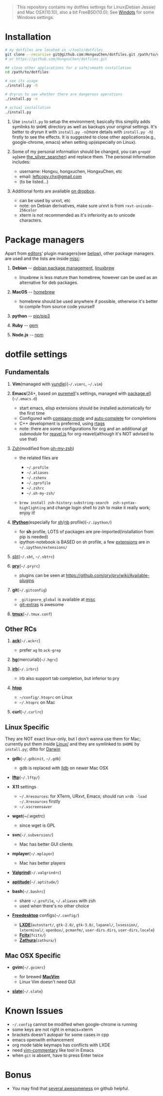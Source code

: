 > This repository contains my dotfiles settings for Linux(Debian Jessie) and Mac OSX(10.10), also a bit FreeBSD(10.0);
See [Windots](https://github.com/HongxuChen/Windots) for some Windows settings.

Installation
============

  ```bash
  # my dotfiles are located in ~/tools/dotfiles
  git clone --recursive git@github.com:HongxuChen/dotfiles.git /path/to/dotfiles
  # or https://github.com/HongxuChen/dotfiles.git

  ## close other applications for a safe/smooth installation
  cd /path/to/dotfiles

  # see its usage
  ./install.py -h

  # dryrun to see whether there are dangerous operations
  ./install.py -n

  # actual installation
  ./install.py

  ```

1. Use `install.py` to setup the environment; basically this simplily adds symlinks to `$HOME` directory as well as backups your original settings.
It's better to *dryrun* it with `install.py -n`(more details with `install.py -h`) firstly to see the effects.
It is suggested to close other applications(e.g., google-chrome, emacs) when setting up(especially on Linux).

1. Some of my personal information should be changed,
you can `grep`or `ag`(see [the\_silver\_searcher](https://github.com/ggreer/the_silver_searcher)) and replace them.
The personal information includes:

    - username: Hongxu, hongxuchen, HongxuChen, etc
    - email: leftcopy.chx@gmail.com
    - (to be listed...)

1. Additional fonts are available [on dropbox](https://www.dropbox.com/sh/1er7al26qjsjdeg/AACoU5BQ6Ijq_vnBrqLemrRwa?dl=0).

    - can be used by urxvt, etc
    - note: on Debian derivatives, make sure urxvt is from `rxvt-unicode-256color`
    - xterm is not recommended as it's inferiority as to unicode characters.


Package managers
================

Apart from [editors](http://en.wikipedia.org/wiki/Editor_war)' plugin managers(see [below](#fundamentals)), other package managers are used and the lists are inside [misc](https://github.com/HongxuChen/dotfiles/tree/master/misc):

1. **Debian** -- [debian package management](https://www.debian.org/doc/manuals/debian-faq/ch-pkgtools.en.html), [linuxbrew](https://github.com/Homebrew/linuxbrew)

    - linuxbrew is less mature than homebrew, however can be used as an alternative for deb packages.

1. **MacOS** -- [homebrew](http://brew.sh/)

    - homebrew should be used anywhere if possible, otherwise it's better to compile from source code yourself

1. **python** -- [pip/pip3](https://pip.pypa.io/en/latest/)

1. **Ruby** -- [gem](https://rubygems.org/)

1. **Node.js** -- [npm](https://www.npmjs.org/)


dotfile settings
================

Fundamentals
------------

1. **Vim**(managed with [vundle](https://github.com/gmarik/Vundle.vim))(`~/.vimrc`, `~/.vim`)

1. **Emacs**(24+, based on [puremell](https://github.com/purcell/emacs.d)'s settings,
managed with [package.el](http://www.emacswiki.org/emacs/ELPA))(`~/.emacs.d`)

    - start emacs, elisp extensions should be installed automatically for the first time
    - Configured with [company-mode](http://company-mode.github.io/) and [auto-complete](https://github.com/auto-complete/auto-complete) for completions
    - C++ development is preferred, using [rtags](https://github.com/Andersbakken/rtags)
    - note: there are some configurations for org and an additional *git submodule* for [reavel.js](https://github.com/hakimel/reveal.js/) for org-reavel(although it's NOT advised to use that)

1. [Zsh](http://www.zsh.org/)(modified from [oh-my-zsh](https://github.com/robbyrussell/oh-my-zsh))

    - the related files are
        - `~/.profile`
        - `~/.aliases`
        - `~/.zshenv`
        - `~/.zprofile`
        - `~/.zshrc`
        - `~/.oh-my-zsh/`

    - `brew install zsh-history-substring-search  zsh-syntax-highlighting` and change login shell to zsh to make it really work; enjoy it!

1. [**IPython**](http://ipython.org/)(especially for [sh](http://ipython.org/ipython-doc/dev/interactive/shell.html)/[nb](http://ipython.org/notebook.html) profile)(`~/.ipython/`)

    - for **sh** profile, LOTS of packages are pre-imported(installation from pip is needed)
    - ipython-notebook is BASED on sh profile, a few [extensions](https://github.com/ipython-contrib/IPython-notebook-extensions/wiki) are in `~/.ipython/extensions/`

1. [sbt](http://www.scala-sbt.org/)(`~/.sbt`, `~/.sbtrc`)

1. [**pry**](http://pryrepl.org/)(`~/.pryrc`)

    - plugins can be seen at https://github.com/pry/pry/wiki/Available-plugins

1. **git**(`~/.gitconfig`)

    - `_gitignore_global` is available at [misc](https://github.com/HongxuChen/dotfiles/tree/master/misc)
    - [git-extras](https://github.com/tj/git-extras) is awesome

1. [**tmux**](http://tmux.sourceforge.net/)(`~/.tmux.conf`)

Other RCs
---------

1. [**ack**](http://beyondgrep.com/)(`~/.ackrc`)

    - prefer `ag` to `ack-grep`

1. [**hg**](http://mercurial.selenic.com/)(mercurial)(`~/.hgrc`)
1. [**irb**](http://www.tutorialspoint.com/ruby/interactive_ruby.htm)(`~/.irbrc`)

    - irb also support tab completion, but inferior to pry

1. [**htop**](http://hisham.hm/htop/)

    - `~/config/.htoprc` on Linux
    - `~/.htoprc` on Mac

1. **curl**(`~/.curlrc`)


Linux Specific
--------------

They are NOT exact linux-only, but I don't wanna use them for Mac; currently put them inside [Linux/](https://github.com/HongxuChen/dotfiles/tree/master/Linux) and they are symlinked to `$HOME` by `install.py`; ditto for [Darwin](https://github.com/HongxuChen/dotfiles/tree/master/Darwin)

- **gdb**(`~/.gdbinit`, `~/.gdb`)

    - gdb is replaced with [lldb](http://lldb.llvm.org) on newer Mac OSX

- [**lftp**](http://lftp.yar.ru/)(`~/.lftp/`)

- **X11** settings
    - `~/.Xresources`: for XTerm, URxvt, Emacs; should run `xrdb -load ~/.Xresources` firstly
    - `~/.xscreensaver`

- **wget**(~/.wgetrc)
    - since wget is GPL

- **svn**(`~/.subversion/`)
    - Mac has better GUI clients

- **mplayer**(`~/.mplayer`)
    - Mac has better players

- [**Valgrind**](http://valgrind.org/)(`~/.valgrindrc`)

- [**aptitude**](https://wiki.debian.org/Aptitude)(`~/.aptitude/`)

- **bash**(`~/.bashrc`)

    - share `~/.profile`, `~/.aliases` with zsh
    - used when there's no other choice

- [**Freedesktop**](http://www.freedesktop.org/wiki/) configs(`~/.config/`)

    - [**LXDE**](http://lxde.org/)(`autostart/`, `gtk-2.0/`, `gtk-3.0/`, `lxpanel/`, `lxsession/`, `lxterminal/`, `openbox/`, `pcmanfm/`, `user-dirs.dirs`, `user-dirs.locale`)
    - [**Fcitx**](https://fcitx-im.org/wiki/Fcitx)(`fcitx/`)
    - [**Zathura**](https://pwmt.org/projects/zathura/)(`zathura/`)

Mac OSX Specific
------------

- **gvim**(`~/.gvimrc`)

    - for brewed [**MacVim**](https://code.google.com/p/macvim/)
    - Linux Vim doesn't need GUI

- [**slate**](https://github.com/jigish/slate)(`~/.slate`)


Known Issues
============

- `~/.config` cannot be modified when google-chrome is running
- some keys are not right in emacs+xterm
- brackets doesn't autopair for some cases in cpp
- emacs openwith enhancement
- org mode table keymaps has conflicts with LXDE
- need [vim-commentary](git@github.com:tpope/vim-commentary.git) like tool in Emacs
- when `git` is absent, have to press Enter twice

Bonus
=====

- You may find that [several awesomeness](https://github.com/sindresorhus/awesome) on github helpful.
